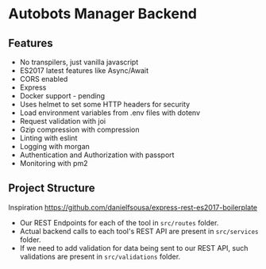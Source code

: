 # Autobots Manager Backend

## Features
* No transpilers, just vanilla javascript
* ES2017 latest features like Async/Await
* CORS enabled
* Express
* Docker support - pending
* Uses helmet to set some HTTP headers for security
* Load environment variables from .env files with dotenv
* Request validation with joi
* Gzip compression with compression
* Linting with eslint
* Logging with morgan
* Authentication and Authorization with passport
* Monitoring with pm2

## Project Structure
 Inspiration https://github.com/danielfsousa/express-rest-es2017-boilerplate

* Our REST Endpoints for each of the tool in `src/routes` folder.
* Actual backend calls to each tool's REST API are present in `src/services` folder.
* If we need to add validation for data being sent to our REST API, such validations are present in `src/validations` folder.

